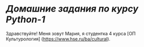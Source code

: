 # *Домашние задания по курсу Python-1*

Здравствуйте! Меня зовут Мария, я студентка 4 курса [ОП Культурология] (https://www.hse.ru/ba/cultural). 
